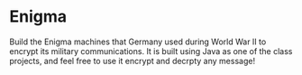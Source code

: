 # Enigma
Build the Enigma machines that Germany used during World War II to encrypt its military communications. 
It is built using Java as one of the class projects, and feel free to use it encrypt and decrpty any message!
